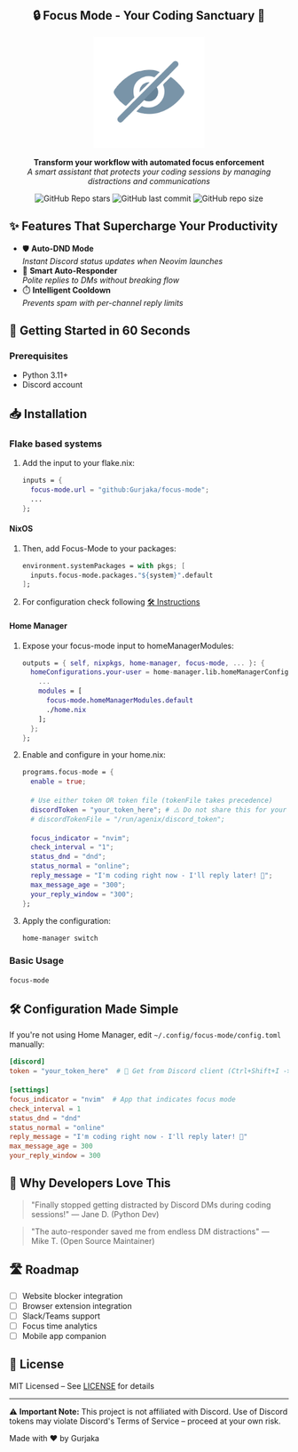 <div align="center">

## 🔒 Focus Mode - Your Coding Sanctuary 🚀

<img alt="Focus Mode Icon" src="assets/logo.svg" width="200px"/>

**Transform your workflow with automated focus enforcement**  
*A smart assistant that protects your coding sessions by managing distractions and communications*

![GitHub Repo stars](https://img.shields.io/github/stars/Gurjaka/focus-mode?style=for-the-badge&labelColor=2e3440&color=5e81ac) ![GitHub last commit](https://img.shields.io/github/last-commit/Gurjaka/focus-mode?style=for-the-badge&labelColor=2e3440&color=5e81ac) ![GitHub repo size](https://img.shields.io/github/repo-size/Gurjaka/focus-mode?style=for-the-badge&labelColor=2e3440&color=5e81ac)

</div>

## ✨ Features That Supercharge Your Productivity

- 🛡️ **Auto-DND Mode**  
  _Instant Discord status updates when Neovim launches_
- 🤖 **Smart Auto-Responder**  
  _Polite replies to DMs without breaking flow_
- ⏱️ **Intelligent Cooldown**  
  _Prevents spam with per-channel reply limits_

## 🚀 Getting Started in 60 Seconds

### Prerequisites
- Python 3.11+
- Discord account

## 📥 Installation

### Flake based systems
1. Add the input to your flake.nix:
   ```nix
   inputs = {
     focus-mode.url = "github:Gurjaka/focus-mode";
     ...
   };
   ```
   
#### NixOS

1. Then, add Focus-Mode to your packages:
    ```nix
    environment.systemPackages = with pkgs; [
      inputs.focus-mode.packages."${system}".default
    ];
    ```

2. For configuration check following [🛠️ Instructions](#️-configuration-made-simple)

#### Home Manager

1. Expose your focus-mode input to homeManagerModules:

   ```nix
   outputs = { self, nixpkgs, home-manager, focus-mode, ... }: {
     homeConfigurations.your-user = home-manager.lib.homeManagerConfiguration {
       ...
       modules = [
         focus-mode.homeManagerModules.default
         ./home.nix
       ];
     };
   };
   ```

2. Enable and configure in your home.nix:

   ```nix
   programs.focus-mode = {
     enable = true;

     # Use either token OR token file (tokenFile takes precedence)
     discordToken = "your_token_here"; # ⚠️ Do not share this for your account's safety!
     # discordTokenFile = "/run/agenix/discord_token";

     focus_indicator = "nvim";
     check_interval = "1";
     status_dnd = "dnd";
     status_normal = "online";
     reply_message = "I'm coding right now - I'll reply later! 🚀";
     max_message_age = "300";
     your_reply_window = "300";
   };
   ```

3. Apply the configuration:

   ```sh
   home-manager switch
   ```

### Basic Usage

```bash
focus-mode
```

## 🛠️ Configuration Made Simple

If you're not using Home Manager, edit `~/.config/focus-mode/config.toml` manually:

```toml
[discord]
token = "your_token_here"  # 🔑 Get from Discord client (Ctrl+Shift+I -> Network -> Filter messages -> Copy Authorization)

[settings]
focus_indicator = "nvim"  # App that indicates focus mode
check_interval = 1
status_dnd = "dnd"
status_normal = "online"
reply_message = "I'm coding right now - I'll reply later! 🚀"
max_message_age = 300
your_reply_window = 300
```

## 🌟 Why Developers Love This

> "Finally stopped getting distracted by Discord DMs during coding sessions!"
> — Jane D. (Python Dev)

> "The auto-responder saved me from endless DM distractions"
> — Mike T. (Open Source Maintainer)

## 🛣️ Roadmap

* [ ] Website blocker integration
* [ ] Browser extension integration
* [ ] Slack/Teams support
* [ ] Focus time analytics
* [ ] Mobile app companion

## 📜 License

MIT Licensed – See [LICENSE](LICENSE) for details

---

⚠️ **Important Note:**
This project is not affiliated with Discord. Use of Discord tokens may violate Discord's Terms of Service – proceed at your own risk.

Made with ❤️ by Gurjaka
